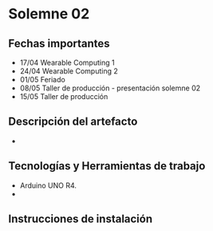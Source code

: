 # Solemne 02

## Fechas importantes

- 17/04 Wearable Computing 1
- 24/04 Wearable Computing 2
- 01/05 Feriado
- 08/05 Taller de producción - presentación solemne 02
- 15/05 Taller de producción

## Descripción del artefacto

-

## Tecnologías y Herramientas de trabajo

- Arduino UNO R4.
- 

## Instrucciones de instalación
